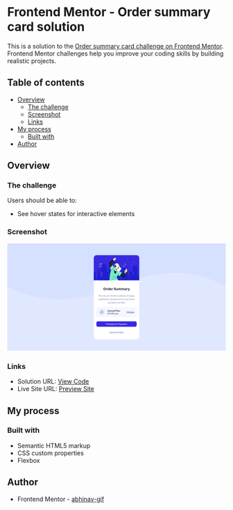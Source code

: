 # Frontend Mentor - Order summary card solution

This is a solution to the [Order summary card challenge on Frontend Mentor](https://www.frontendmentor.io/challenges/order-summary-component-QlPmajDUj). Frontend Mentor challenges help you improve your coding skills by building realistic projects. 

## Table of contents

- [Overview](#overview)
  - [The challenge](#the-challenge)
  - [Screenshot](#screenshot)
  - [Links](#links)
- [My process](#my-process)
  - [Built with](#built-with)
- [Author](#author)

## Overview

### The challenge

Users should be able to:

- See hover states for interactive elements

### Screenshot

![Desktop View](images/desktopview.PNG)

### Links

- Solution URL: [View Code](https://github.com/abhinav-gif/order-summary-component-FM)
- Live Site URL: [Preview Site](https://abhinav-gif.github.io/order-summary-component-FM/)

## My process

### Built with

- Semantic HTML5 markup
- CSS custom properties
- Flexbox

## Author

- Frontend Mentor - [abhinav-gif](https://www.frontendmentor.io/profile/abhinav-gif)
